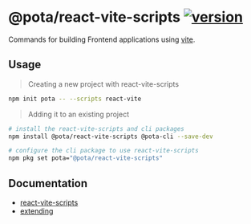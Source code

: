 # @pota/react-vite-scripts [![version](https://img.shields.io/npm/v/@pota/react-vite-scripts.svg?label=%20)](https://npmjs.org/package/@pota/react-vite-scripts)

Commands for building Frontend applications using [vite](https://github.com/vitejs/vite).

## Usage

> Creating a new project with react-vite-scripts

```bash
npm init pota -- --scripts react-vite
```

> Adding it to an existing project

```bash
# install the react-vite-scripts and cli packages
npm install @pota/react-vite-scripts @pota-cli --save-dev

# configure the cli package to use react-vite-scripts
npm pkg set pota="@pota/react-vite-scripts"
```

## Documentation

* [react-vite-scripts](https://mediamonks.github.io/pota/scripts/react-vite)
* [extending](https://github.com/mediamonks/pota/blob/main/core/cli/docs/extending.md)
